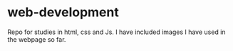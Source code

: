 # web-development
Repo for studies in html, css and Js. I have included images I have used in the webpage so far. 
